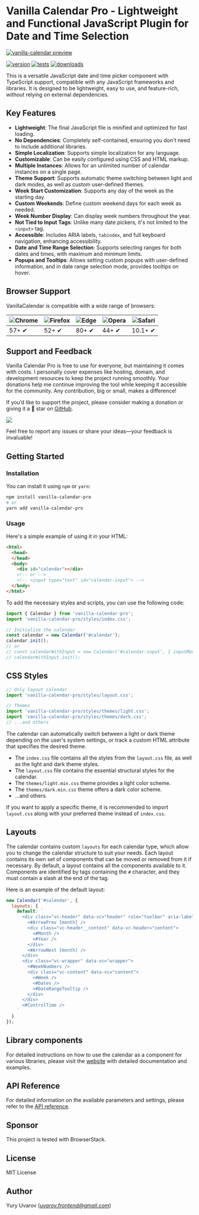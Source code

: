 # Vanilla Calendar Pro - Lightweight and Functional JavaScript Plugin for Date and Time Selection

[![vanilla-calendar preview](https://vanilla-calendar.pro/vanilla-calendar-preview-v3.png?v1)](https://vanilla-calendar.pro)

[![version](https://img.shields.io/npm/v/vanilla-calendar-pro.svg)](https://npmjs.com/package/vanilla-calendar-pro)
[![tests](https://github.com/uvarov-frontend/vanilla-calendar/actions/workflows/pull_request.yml/badge.svg)](https://github.com/uvarov-frontend/vanilla-calendar/actions/workflows/pull_request.yml)
[![downloads](https://img.shields.io/npm/dm/vanilla-calendar-pro.svg)](https://npmjs.com/package/vanilla-calendar-pro)

This is a versatile JavaScript date and time picker component with TypeScript support, compatible with any JavaScript frameworks and libraries. It is designed to be lightweight, easy to use, and feature-rich, without relying on external dependencies.

## Key Features

- **Lightweight**: The final JavaScript file is minified and optimized for fast loading.
-  **No Dependencies**: Completely self-contained, ensuring you don't need to include additional libraries.
- **Simple Localization**: Supports simple localization for any language.
- **Customizable**: Can be easily configured using CSS and HTML markup.
- **Multiple Instances**: Allows for an unlimited number of calendar instances on a single page.
- **Theme Support**: Supports automatic theme switching between light and dark modes, as well as custom user-defined themes.
- **Week Start Customization**: Supports any day of the week as the starting day.
- **Custom Weekends**: Define custom weekend days for each week as needed.
- **Week Number Display**: Can display week numbers throughout the year.
- **Not Tied to Input Tags**: Unlike many date pickers, it's not limited to the `<input>` tag.
- **Accessible**: Includes ARIA labels, `tabindex`, and full keyboard navigation, enhancing accessibility.
- **Date and Time Range Selection**: Supports selecting ranges for both dates and times, with maximum and minimum limits.
- **Popups and Tooltips**: Allows setting custom popups with user-defined information, and in date range selection mode, provides tooltips on hover.

## Browser Support

VanillaCalendar is compatible with a wide range of browsers:

![Chrome](https://raw.githubusercontent.com/alrra/browser-logos/master/src/chrome/chrome_48x48.png) | ![Firefox](https://raw.githubusercontent.com/alrra/browser-logos/master/src/firefox/firefox_48x48.png) | ![Edge](https://raw.githubusercontent.com/alrra/browser-logos/master/src/edge/edge_48x48.png) | ![Opera](https://raw.githubusercontent.com/alrra/browser-logos/master/src/opera/opera_48x48.png) | ![Safari](https://raw.githubusercontent.com/alrra/browser-logos/master/src/safari/safari_48x48.png)
--- | --- | --- | --- | --- |
57+ ✔ | 52+ ✔ | 80+ ✔ | 44+ ✔ | 10.1+ ✔ |

## Support and Feedback

Vanilla Calendar Pro is free to use for everyone, but maintaining it comes with costs. I personally cover expenses like hosting, domain, and development resources to keep the project running smoothly. Your donations help me continue improving the tool while keeping it accessible for the community. Any contribution, big or small, makes a difference!

If you’d like to support the project, please consider making a donation or giving it a 🌟 star on [GitHub](https://github.com/uvarov-frontend/vanilla-calendar-pro).

[![](https://www.paypalobjects.com/en_US/i/btn/btn_donateCC_LG.gif)](https://buymeacoffee.com/uvarov)

Feel free to report any issues or share your ideas—your feedback is invaluable!

## Getting Started

### Installation

You can install it using `npm` or `yarn`:

```sh
npm install vanilla-calendar-pro
# or
yarn add vanilla-calendar-pro
```

### Usage

Here's a simple example of using it in your HTML:

```html
<html>
  <head>
  </head>
  <body>
    <div id="calendar"></div>
    <!-- or -->
    <!-- <input type="text" id="calendar-input"> -->
  </body>
</html>
```

To add the necessary styles and scripts, you can use the following code:

```js
import { Calendar } from 'vanilla-calendar-pro';
import 'vanilla-calendar-pro/styles/index.css';

// Initialize the calendar
const calendar = new Calendar('#calendar');
calendar.init();
// or
// const calendarWithInput = new Calendar('#calendar-input', { inputMode: true });
// calendarWithInput.init();
```

## CSS Styles

```js
// Only layout calendar
import 'vanilla-calendar-pro/styles/layout.css';

// Themes
import 'vanilla-calendar-pro/styles/themes/light.css';
import 'vanilla-calendar-pro/styles/themes/dark.css';
// ...and others
```

The calendar can automatically switch between a light or dark theme depending on the user's system settings, or track a custom HTML attribute that specifies the desired theme.

- The `index.css` file contains all the styles from the `layout.css` file, as well as the light and dark theme styles.
- The `layout.css` file contains the essential structural styles for the calendar.
- The `themes/light.min.css` theme provides a light color scheme.
- The `themes/dark.min.css` theme offers a dark color scheme.
- ...and others

If you want to apply a specific theme, it is recommended to import `layout.css` along with your preferred theme instead of `index.css`.

## Layouts

The calendar contains custom `layouts` for each calendar type, which allow you to change the calendar structure to suit your needs.
Each layout contains its own set of components that can be moved or removed from it if necessary. By default, a layout contains all the components available to it.
Components are identified by tags containing the `#` character, and they must contain a slash at the end of the tag.

Here is an example of the default layout:

```js
new Calendar('#calendar', {
  layouts: {
    default: `
      <div class="vc-header" data-vc="header" role="toolbar" aria-label="Calendar Navigation">
        <#ArrowPrev [month] />
        <div class="vc-header__content" data-vc-header="content">
          <#Month />
          <#Year />
        </div>
        <#ArrowNext [month] />
      </div>
      <div class="vc-wrapper" data-vc="wrapper">
        <#WeekNumbers />
        <div class="vc-content" data-vc="content">
          <#Week />
          <#Dates />
          <#DateRangeTooltip />
        </div>
      </div>
      <#ControlTime />
    `
  }
});
```

## Library components

For detailed instructions on how to use the calendar as a component for various libraries, please visit the [website](https://vanilla-calendar.pro/docs/learn) with detailed documentation and examples.

## API Reference

For detailed information on the available parameters and settings, please refer to the [API reference](https://vanilla-calendar.pro/docs/reference).

## Sponsor

This project is tested with BrowserStack.

## License

MIT License

## Author

Yury Uvarov (*uvarov.frontend@gmail.com*)
